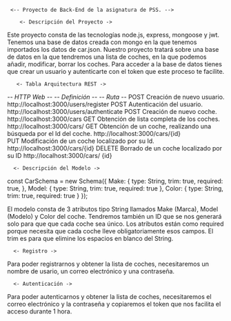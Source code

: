 
     <-- Proyecto de Back-End de la asignatura de PSS. -->
     
        <- Descripción del Proyecto ->
Este proyecto consta de las tecnologías node.js, express, mongoose y jwt. Tenemos una base de datos creada con mongo 
en la que tenemos importados los datos de car.json. Nuestro proyecto tratará sobre una base de datos en la que tendremos 
una lista de coches, en la que podemos añadir, modificar, borrar los coches. Para acceder a la base de datos tienes que crear 
un usuario y autenticarte con el token que este proceso te facilite.

       <- Tabla Arquitectura REST ->

*-- HTTP Web --*
*-- Definición --*
*-- Ruta --*
POST
Creación de nuevo usuario.
http://localhost:3000/users/register 
POST
Autenticación del usuario.
http://localhost:3000/users/authenticate 
POST
Creación de nuevo coche.
http://localhost:3000/cars 
GET
Obtención de lista completa de los coches.
http://localhost:3000/cars/ 
GET
Obtención de un coche, realizando una búsqueda por el Id del coche.
http://localhost:3000/cars/{id}  
PUT
Modificación de un coche localizado por su Id.
http://localhost:3000/cars/{id} 
DELETE
Borrado de un coche localizado por su ID
http://localhost:3000/cars/ {id} 

      <- Descripción del Modelo ->

const CarSchema = new Schema({
	Make: {
		type: String,
		trim: true, 
		required: true,
	},
	Model: {
		type: String,
		trim: true,
		required: true
	},
	Color: {
		type: String,
		trim: true,
		required: true
	}
});

El modelo consta de 3 atributos tipo String llamados Make (Marca), Model (Modelo) y Color del coche. Tendremos también un 
ID que se nos generará solo para que que cada coche sea único. Los atributos están como required porque necesita que cada 
coche lleve obligatoriamente esos campos. El trim es para que elimine los espacios en blanco del String.

      <- Registro ->
Para poder registrarnos y obtener la lista de coches, necesitaremos un nombre de usario, un correo electrónico y una contraseña. 

      <- Autenticación ->
Para poder autenticarnos y obtener la lista de coches, necesitaremos el correo electrónico y la contraseña y copiaremos el 
token que nos facilita el acceso durante 1 hora. 


